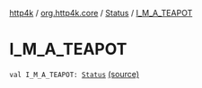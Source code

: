 [http4k](../../index.md) / [org.http4k.core](../index.md) / [Status](index.md) / [I_M_A_TEAPOT](./-i_-m_-a_-t-e-a-p-o-t.md)

# I_M_A_TEAPOT

`val I_M_A_TEAPOT: `[`Status`](index.md) [(source)](https://github.com/http4k/http4k/blob/master/http4k-core/src/main/kotlin/org/http4k/core/Status.kt#L51)